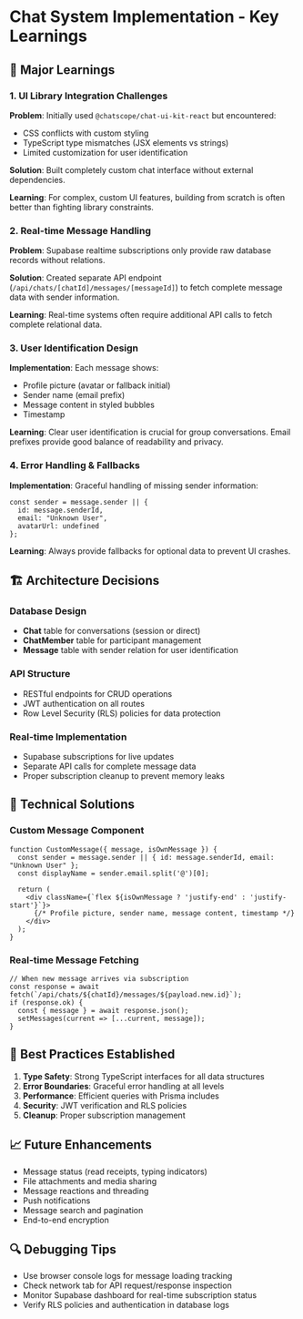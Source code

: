 # Chat System Implementation - Key Learnings

## 🎯 Major Learnings

### 1. UI Library Integration Challenges

**Problem**: Initially used `@chatscope/chat-ui-kit-react` but encountered:
- CSS conflicts with custom styling
- TypeScript type mismatches (JSX elements vs strings)
- Limited customization for user identification

**Solution**: Built completely custom chat interface without external dependencies.

**Learning**: For complex, custom UI features, building from scratch is often better than fighting library constraints.

### 2. Real-time Message Handling

**Problem**: Supabase realtime subscriptions only provide raw database records without relations.

**Solution**: Created separate API endpoint (`/api/chats/[chatId]/messages/[messageId]`) to fetch complete message data with sender information.

**Learning**: Real-time systems often require additional API calls to fetch complete relational data.

### 3. User Identification Design

**Implementation**: Each message shows:
- Profile picture (avatar or fallback initial)
- Sender name (email prefix)
- Message content in styled bubbles
- Timestamp

**Learning**: Clear user identification is crucial for group conversations. Email prefixes provide good balance of readability and privacy.

### 4. Error Handling & Fallbacks

**Implementation**: Graceful handling of missing sender information:
```tsx
const sender = message.sender || { 
  id: message.senderId, 
  email: "Unknown User", 
  avatarUrl: undefined 
};
```

**Learning**: Always provide fallbacks for optional data to prevent UI crashes.

## 🏗️ Architecture Decisions

### Database Design
- **Chat** table for conversations (session or direct)
- **ChatMember** table for participant management
- **Message** table with sender relation for user identification

### API Structure
- RESTful endpoints for CRUD operations
- JWT authentication on all routes
- Row Level Security (RLS) policies for data protection

### Real-time Implementation
- Supabase subscriptions for live updates
- Separate API calls for complete message data
- Proper subscription cleanup to prevent memory leaks

## 🔧 Technical Solutions

### Custom Message Component
```tsx
function CustomMessage({ message, isOwnMessage }) {
  const sender = message.sender || { id: message.senderId, email: "Unknown User" };
  const displayName = sender.email.split('@')[0];
  
  return (
    <div className={`flex ${isOwnMessage ? 'justify-end' : 'justify-start'}`}>
      {/* Profile picture, sender name, message content, timestamp */}
    </div>
  );
}
```

### Real-time Message Fetching
```tsx
// When new message arrives via subscription
const response = await fetch(`/api/chats/${chatId}/messages/${payload.new.id}`);
if (response.ok) {
  const { message } = await response.json();
  setMessages(current => [...current, message]);
}
```

## 🚀 Best Practices Established

1. **Type Safety**: Strong TypeScript interfaces for all data structures
2. **Error Boundaries**: Graceful error handling at all levels
3. **Performance**: Efficient queries with Prisma includes
4. **Security**: JWT verification and RLS policies
5. **Cleanup**: Proper subscription management

## 📈 Future Enhancements

- Message status (read receipts, typing indicators)
- File attachments and media sharing
- Message reactions and threading
- Push notifications
- Message search and pagination
- End-to-end encryption

## 🔍 Debugging Tips

- Use browser console logs for message loading tracking
- Check network tab for API request/response inspection
- Monitor Supabase dashboard for real-time subscription status
- Verify RLS policies and authentication in database logs 